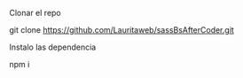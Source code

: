 Clonar el repo

git clone https://github.com/Lauritaweb/sassBsAfterCoder.git

Instalo las dependencia 

npm i

